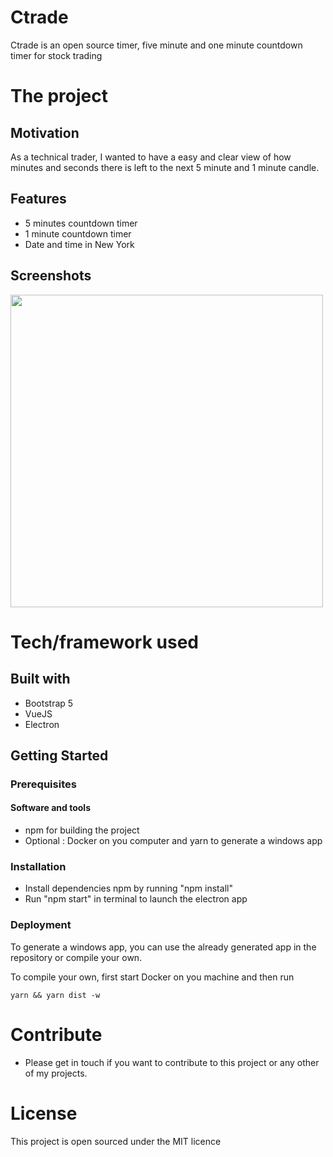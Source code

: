 # Ctrade

Ctrade is an open source timer, five minute and one minute countdown timer for stock trading

# The project
## Motivation
As a technical trader, I wanted to have a easy and clear view of how minutes and seconds there is left to the next 5 minute and 1 minute candle. 

## Features
- 5 minutes countdown timer
- 1 minute countdown timer
- Date and time in New York

## Screenshots
<img src="https://7ak-public.s3.amazonaws.com/ctrade_countdown_timer.png" width="500">

# Tech/framework used

## Built with
- Bootstrap 5
- VueJS
- Electron

## Getting Started

### Prerequisites
#### Software and tools
- npm for building the project
- Optional : Docker on you computer and yarn to generate a windows app

### Installation
- Install dependencies npm by running "npm install"
- Run "npm start" in terminal to launch the electron app

### Deployment
To generate a windows app, you can use the already generated app in the repository or compile your own. 

To compile your own, first start Docker on you machine and then run

```
yarn && yarn dist -w
```

# Contribute
- Please get in touch if you want to contribute to this project or any other of my projects. 

# License
This project is open sourced under the MIT licence
